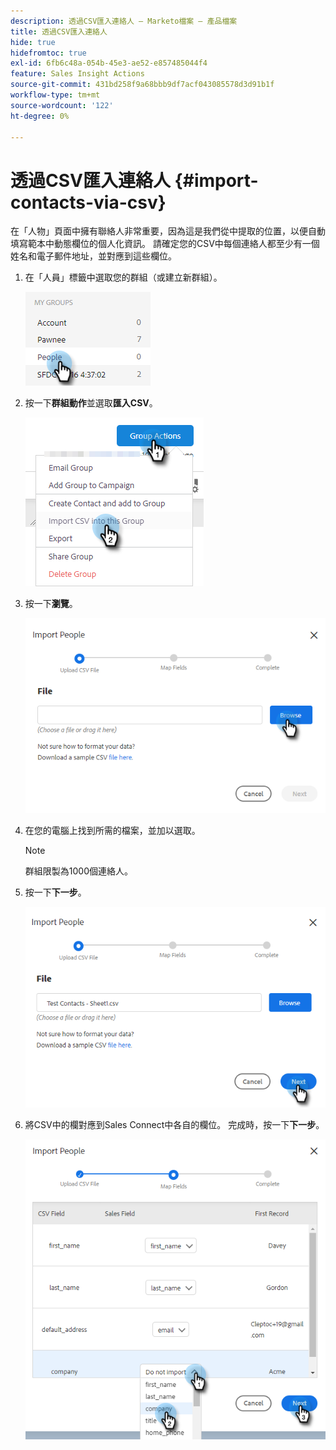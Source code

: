 ```yaml
---
description: 透過CSV匯入連絡人 — Marketo檔案 — 產品檔案
title: 透過CSV匯入連絡人
hide: true
hidefromtoc: true
exl-id: 6fb6c48a-054b-45e3-ae52-e857485044f4
feature: Sales Insight Actions
source-git-commit: 431bd258f9a68bbb9df7acf043085578d3d91b1f
workflow-type: tm+mt
source-wordcount: '122'
ht-degree: 0%

---
```


# 透過CSV匯入連絡人 {#import-contacts-via-csv}

在「人物」頁面中擁有聯絡人非常重要，因為這是我們從中提取的位置，以便自動填寫範本中動態欄位的個人化資訊。 請確定您的CSV中每個連絡人都至少有一個姓名和電子郵件地址，並對應到這些欄位。

1. 在「人員」標籤中選取您的群組（或建立新群組）。

   ![](assets/import-contacts-via-csv-1.png)

1. 按一下&#x200B;**群組動作**&#x200B;並選取&#x200B;**匯入CSV**。

   ![](assets/import-contacts-via-csv-2.png)

1. 按一下&#x200B;**瀏覽**。

   ![](assets/import-contacts-via-csv-3.png)

1. 在您的電腦上找到所需的檔案，並加以選取。

   >[!NOTE]
   >
   >群組限製為1000個連絡人。

1. 按一下&#x200B;**下一步**。

   ![](assets/import-contacts-via-csv-4.png)

1. 將CSV中的欄對應到Sales Connect中各自的欄位。 完成時，按一下&#x200B;**下一步**。

   ![](assets/import-contacts-via-csv-5.png)
